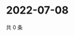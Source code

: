# 2022-07-08

共 0 条

<!-- BEGIN WEIBO -->
<!-- 最后更新时间 Fri Jul 08 2022 21:34:17 GMT+0800 (China Standard Time) -->

<!-- END WEIBO -->
